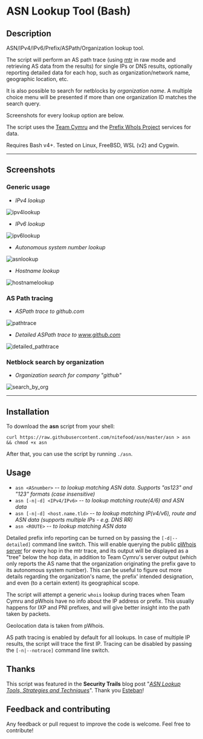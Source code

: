 # ASN Lookup Tool (Bash)

## Description

ASN/IPv4/IPv6/Prefix/ASPath/Organization lookup tool.

The script will perform an AS path trace (using [mtr](https://github.com/traviscross/mtr) in raw mode and retrieving AS data from the results) for single IPs or DNS results, optionally reporting detailed data for each hop, such as organization/network name, geographic location, etc.

It is also possible to search for netblocks by _organization name_. A multiple choice menu will be presented if more than one organization ID matches the search query.

Screenshots for every lookup option are below.

The script uses the [Team Cymru](https://team-cymru.com/community-services/ip-asn-mapping/) and the [Prefix WhoIs Project](https://pwhois.org/) services for data.

Requires Bash v4+. Tested on Linux, FreeBSD, WSL (v2) and Cygwin.

---

## Screenshots

### Generic usage ###

* _IPv4 lookup_

![ipv4lookup](https://user-images.githubusercontent.com/24555810/92528238-b9eaae00-f228-11ea-875a-a44eff701f4d.png)

* _IPv6 lookup_

![ipv6lookup](https://user-images.githubusercontent.com/24555810/92528338-e69ec580-f228-11ea-9488-3f762c2d8582.png)

* _Autonomous system number lookup_

![asnlookup](https://user-images.githubusercontent.com/24555810/92260440-305d7800-eed8-11ea-8371-76c0a54d3b30.png)

* _Hostname lookup_

![hostnamelookup](https://user-images.githubusercontent.com/24555810/92540333-83229100-f244-11ea-8d3f-2e21d6f04b3b.png)

### AS Path tracing ###

* _ASPath trace to github.com_

![pathtrace](https://user-images.githubusercontent.com/24555810/92540382-b49b5c80-f244-11ea-87a8-9cf460ea192a.png)

* _Detailed ASPath trace to www.github.com_

![detailed_pathtrace](https://user-images.githubusercontent.com/24555810/92541428-46579980-f246-11ea-90da-3a24bdb5e833.png)

### Netblock search by organization ###

* _Organization search for company "github"_

![search_by_org](https://user-images.githubusercontent.com/24555810/92541547-a3534f80-f246-11ea-9f12-96b3aaabcd93.png)

---

## Installation

To download the **asn** script from your shell:

`curl https://raw.githubusercontent.com/nitefood/asn/master/asn > asn && chmod +x asn`

After that, you can use the script by running `./asn`.

## Usage

* `asn <ASnumber>` -- _to lookup matching ASN data. Supports "as123" and "123" formats (case insensitive)_
* `asn [-n|-d] <IPv4/IPv6>` -- _to lookup matching route(4/6) and ASN data_
* `asn [-n|-d] <host.name.tld>` -- _to lookup matching IP(v4/v6), route and ASN data (supports multiple IPs - e.g. DNS RR)_
* `asn <ROUTE>` -- _to lookup matching ASN data_

Detailed prefix info reporting can be turned on by passing the `[-d|--detailed]` command line switch. This will enable querying the public [pWhois server](https://pwhois.org/server.who) for every hop in the mtr trace, and its output will be displayed as a "tree" below the hop data, in addition to Team Cymru's server output (which only reports the AS name that the organization originating the prefix gave to its autonomous system number). This can be useful to figure out more details regarding the organization's name, the prefix' intended designation, and even (to a certain extent) its geographical scope.

The script will attempt a generic `whois` lookup during traces when Team Cymru and pWhois have no info about the IP address or prefix. This usually happens for IXP and PNI prefixes, and will give better insight into the path taken by packets.

Geolocation data is taken from pWhois.

AS path tracing is enabled by default for all lookups. In case of multiple IP results, the script will trace the first IP. Tracing can be disabled by passing the `[-n|--notrace]` command line switch.

## Thanks

This script was featured in the **Security Trails** blog post "[_ASN Lookup Tools, Strategies and Techniques_](https://securitytrails.com/blog/asn-lookup#autonomous-system-lookup-script)". Thank you [Esteban](https://www.estebanborges.com/)!

## Feedback and contributing

Any feedback or pull request to improve the code is welcome. Feel free to contribute!
